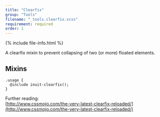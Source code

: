 ```yaml
---
title: "Clearfix"
group: "Tools"
filename: "_tools.clearfix.scss"
requirement: required
order: 1
---
```


{% include file-info.html %}

A clearfix mixin to prevent collapsing of two (or more) floated elements.

## Mixins

    .usage {
      @include inuit-clearfix();
    }

Further reading:   
[http://www.cssmojo.com/the-very-latest-clearfix-reloaded/](http://www.cssmojo.com/the-very-latest-clearfix-reloaded/)
